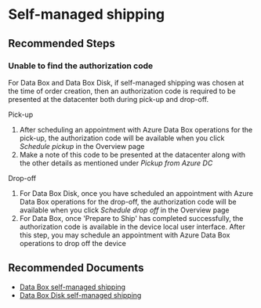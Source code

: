 <properties
	pageTitle="Self-managed shipping"
	description="Learn how to resolve issues with self-managed shipping"
	service="microsoft.databox.jobs"
	resource=""
	authors="ansubram"
	ms.author="ansubram"
	displayOrder=""
	selfHelpType="generic"
	supportTopicIds="32743105"
	resourceTags=""
	productPesIds="16505"
	cloudEnvironments="public,fairfax, usnat, ussec"
	articleId="32743105"
	ownershipId="StorageMediaEdge_DataBox"
/>

# Self-managed shipping

## **Recommended Steps**

### Unable to find the authorization code

For Data Box and Data Box Disk, if self-managed shipping was chosen at the time of order creation, then an authorization code is required to be presented at the datacenter both during pick-up and drop-off. 

Pick-up
1. After scheduling an appointment with Azure Data Box operations for the pick-up, the authorization code will be available when you click *Schedule pickup* in the Overview page
2. Make a note of this code to be presented at the datacenter along with the other details as mentioned under *Pickup from Azure DC*

Drop-off
1. For Data Box Disk, once you have scheduled an appointment with Azure Data Box operations for the drop-off, the authorization code will be available when you click *Schedule drop off* in the Overview page
2. For Data Box, once 'Prepare to Ship' has completed successfully, the authorization code is available in the device local user interface. After this step, you may schedule an appointment with Azure Data Box operations to drop off the device 

## **Recommended Documents**

* [Data Box self-managed shipping](https://docs.microsoft.com/azure/databox/data-box-portal-customer-managed-shipping)
* [Data Box Disk self-managed shipping](https://docs.microsoft.com/azure/databox/data-box-disk-portal-customer-managed-shipping)
